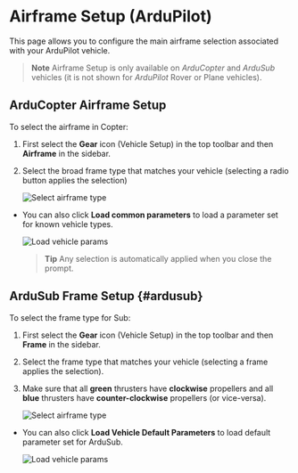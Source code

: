 # Airframe Setup (ArduPilot)

This page allows you to configure the main airframe selection associated with your ArduPilot vehicle.

> **Note** Airframe Setup is only available on *ArduCopter* and *ArduSub* vehicles (it is not shown for *ArduPilot* Rover or Plane vehicles).

## ArduCopter Airframe Setup

To select the airframe in Copter:

1. First select the **Gear** icon (Vehicle Setup) in the top toolbar and then **Airframe** in the sidebar.
2. Select the broad frame type that matches your vehicle (selecting a radio button applies the selection)
    
    ![Select airframe type](../../assets/setup/airframe_ardupilot.jpg)

- You can also click **Load common parameters** to load a parameter set for known vehicle types.
    
    ![Load vehicle params](../../assets/setup/airframe_ardupilot_parameters.jpg)
    
    > **Tip** Any selection is automatically applied when you close the prompt.

## ArduSub Frame Setup {#ardusub}

To select the frame type for Sub:

1. First select the **Gear** icon (Vehicle Setup) in the top toolbar and then **Frame** in the sidebar.
2. Select the frame type that matches your vehicle (selecting a frame applies the selection).
3. Make sure that all **green** thrusters have **clockwise** propellers and all **blue** thrusters have **counter-clockwise** propellers (or vice-versa).
    
    ![Select airframe type](../../assets/setup/airframe_ardusub.jpg)

- You can also click **Load Vehicle Default Parameters** to load default parameter set for ArduSub.
    
    ![Load vehicle params](../../assets/setup/airframe_ardusub_parameters.jpg)